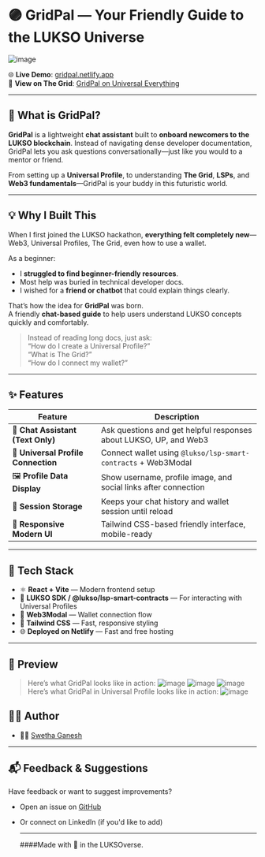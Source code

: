 # 🟣 GridPal — Your Friendly Guide to the LUKSO Universe

![image](https://github.com/user-attachments/assets/9756e4b1-a7cb-4567-997c-0b5d3842c479)


🌐 **Live Demo**: [gridpal.netlify.app](https://gridpal.netlify.app/)  
🔗 **View on The Grid**: [GridPal on Universal Everything](https://universaleverything.io/0x3B2fB920c5D7d8d64C947a2e8fa36d2560c08699?assetGroup=grid)

---

## 💭 What is GridPal?

**GridPal** is a lightweight **chat assistant** built to **onboard newcomers to the LUKSO blockchain**. Instead of navigating dense developer documentation, GridPal lets you ask questions conversationally—just like you would to a mentor or friend.

From setting up a **Universal Profile**, to understanding **The Grid**, **LSPs**, and **Web3 fundamentals**—GridPal is your buddy in this futuristic world.

---

## 💡 Why I Built This

When I first joined the LUKSO hackathon, **everything felt completely new**—Web3, Universal Profiles, The Grid, even how to use a wallet.

As a beginner:
- I **struggled to find beginner-friendly resources**.
- Most help was buried in technical developer docs.
- I wished for a **friend or chatbot** that could explain things clearly.

That’s how the idea for **GridPal** was born.  
A friendly **chat-based guide** to help users understand LUKSO concepts quickly and comfortably.

> Instead of reading long docs, just ask:  
> “How do I create a Universal Profile?”  
> “What is The Grid?”  
> “How do I connect my wallet?”

---

## ✨ Features

| Feature                             | Description                                                                 |
|------------------------------------|-----------------------------------------------------------------------------|
| 💬 **Chat Assistant (Text Only)**  | Ask questions and get helpful responses about LUKSO, UP, and Web3          |
| 🔗 **Universal Profile Connection**| Connect wallet using `@lukso/lsp-smart-contracts` + Web3Modal              |
| 🖼️ **Profile Data Display**        | Show username, profile image, and social links after connection            |
| 💾 **Session Storage**             | Keeps your chat history and wallet session until reload                    |
| 🎨 **Responsive Modern UI**        | Tailwind CSS-based friendly interface, mobile-ready                        |

---

## 🧰 Tech Stack

- ⚛️ **React + Vite** — Modern frontend setup
- 💜 **LUKSO SDK / @lukso/lsp-smart-contracts** — For interacting with Universal Profiles
- 🔌 **Web3Modal** — Wallet connection flow
- 🎨 **Tailwind CSS** — Fast, responsive styling
- 🌐 **Deployed on Netlify** — Fast and free hosting

---

## 📸 Preview

> Here’s what GridPal looks like in action:
![image](https://github.com/user-attachments/assets/1b7a7dc5-6965-4a3d-94ef-590cc247438a)
![image](https://github.com/user-attachments/assets/61d1ad4c-b19b-49c6-8def-379f37a73acf)
![image](https://github.com/user-attachments/assets/deace37e-2f54-4d00-ba57-bbd23255ef3d)
> Here’s what GridPal in Universal Profile looks like in action:
![image](https://github.com/user-attachments/assets/83c7c80a-556a-4dc9-ac58-922d5483011e)

## 🧑‍💻 Author

- 👩‍💻 [Swetha Ganesh](https://github.com/swethaganeshh)

---

## 📬 Feedback & Suggestions

Have feedback or want to suggest improvements?
- Open an issue on [GitHub](https://github.com/swethaganeshh/GridPal)
- Or connect on LinkedIn (if you'd like to add)

  ---
  ####Made with 💜 in the LUKSOverse.




